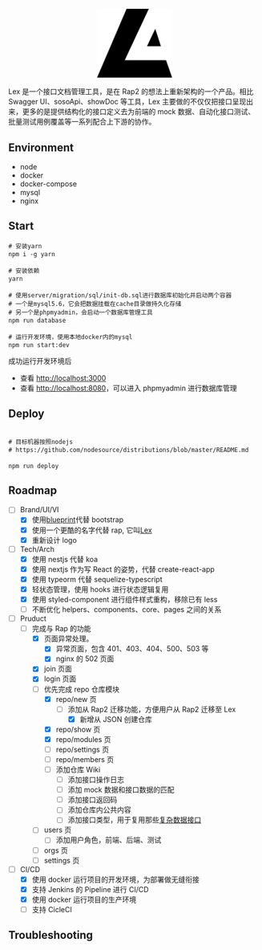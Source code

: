 <p align="center">
  <a href="https://lex-land.online" target="blank"><img src="./public/images/logo.svg" width="150" alt="Lex Logo" /></a>
</p>

Lex 是一个接口文档管理工具，是在 Rap2 的想法上重新架构的一个产品。相比 Swagger UI、sosoApi、showDoc 等工具，Lex 主要做的不仅仅把接口呈现出来，更多的是提供结构化的接口定义去为前端的 mock 数据、自动化接口测试、批量测试用例覆盖等一系列配合上下游的协作。

## Environment

- node
- docker
- docker-compose
- mysql
- nginx

## Start

```shell
# 安装yarn
npm i -g yarn

# 安装依赖
yarn

# 使用server/migration/sql/init-db.sql进行数据库初始化并启动两个容器
# 一个是mysql5.6，它会把数据挂载在cache目录做持久化存储
# 另一个是phpmyadmin，会启动一个数据库管理工具
npm run database

# 运行开发环境，使用本地docker内的mysql
npm run start:dev
```

成功运行开发环境后

- 查看 [http://localhost:3000](http://localhost:3000)
- 查看 [http://localhost:8080](http://localhost:8080)，可以进入 phpmyadmin 进行数据库管理

## Deploy

```shell

# 目标机器按照nodejs
# https://github.com/nodesource/distributions/blob/master/README.md

npm run deploy
```

## Roadmap

- [ ] Brand/UI/VI
  - [x] 使用[blueprint](https://blueprintjs.com/docs/#core)代替 bootstrap
  - [x] 使用一个更酷的名字代替 rap, 它叫[Lex](https://zh.wikipedia.org/wiki/%E9%9B%B7%E5%85%8B%E6%96%AF%C2%B7%E8%B7%AF%E7%91%9F)
  - [x] 重新设计 logo
- [ ] Tech/Arch
  - [x] 使用 nestjs 代替 koa
  - [x] 使用 nextjs 作为写 React 的姿势，代替 create-react-app
  - [x] 使用 typeorm 代替 sequelize-typescript
  - [x] 轻状态管理，使用 hooks 进行状态逻辑复用
  - [x] 使用 styled-component 进行组件样式重构，移除已有 less
  - [ ] 不断优化 helpers、components、core、pages 之间的关系
- [ ] Pruduct
  - [ ] 完成与 Rap 的功能
    - [x] 页面异常处理。
      - [x] 异常页面，包含 401、403、404、500、503 等
      - [x] nginx 的 502 页面
    - [x] join 页面
    - [x] login 页面
    - [ ] 优先完成 repo 仓库模块
      - [x] repo/new 页
        - [ ] 添加从 Rap2 迁移功能，方便用户从 Rap2 迁移至 Lex
          - [x] 新增从 JSON 创建仓库
      - [x] repo/show 页
      - [x] repo/modules 页
      - [ ] repo/settings 页
      - [ ] repo/members 页
      - [ ] 添加仓库 Wiki
        - [ ] 添加接口操作日志
        - [ ] 添加 mock 数据和接口数据的匹配
        - [ ] 添加接口返回码
        - [ ] 添加仓库内公共内容
        - [ ] 添加接口类型，用于复用那些[复杂数据接口](https://blueprintjs.com/docs/#core/components/control-group.props)
    - [ ] users 页
      - [ ] 添加用户角色，前端、后端、测试
    - [ ] orgs 页
    - [ ] settings 页
- [ ] CI/CD
  - [x] 使用 docker 运行项目的开发环境，为部署做无缝衔接
  - [x] 支持 Jenkins 的 Pipeline 进行 CI/CD
  - [x] 使用 docker 运行项目的生产环境
  - [ ] 支持 CicleCI

## Troubleshooting

